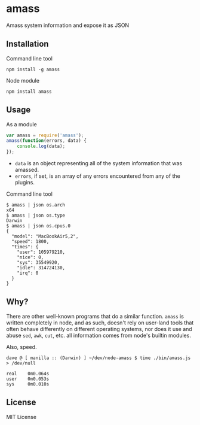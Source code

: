 amass
=====

Amass system information and expose it as JSON

Installation
------------

Command line tool

    npm install -g amass

Node module

    npm install amass

Usage
-----

As a module

``` js
var amass = require('amass');
amass(function(errors, data) {
    console.log(data);
});
```

* `data` is an object representing all of the system information that was
amassed.
* `errors`, if set, is an array of any errors encountered from any of
the plugins.

Command line tool

    $ amass | json os.arch
    x64
    $ amass | json os.type
    Darwin
    $ amass | json os.cpus.0
    {
      "model": "MacBookAir5,2",
      "speed": 1800,
      "times": {
        "user": 105979210,
        "nice": 0,
        "sys": 35549920,
        "idle": 314724130,
        "irq": 0
      }
    }

Why?
----

There are other well-known programs that do a similar function.  `amass` is written
completely in node, and as such, doesn't rely on user-land tools that often
behave differently on different operating systems, nor does it use and abuse
`sed`, `awk`, `cut`, etc. all information comes from node's builtin modules.

Also, speed.

    dave @ [ manilla :: (Darwin) ] ~/dev/node-amass $ time ./bin/amass.js > /dev/null

    real    0m0.064s
    user    0m0.053s
    sys     0m0.010s

License
-------

MIT License
